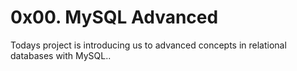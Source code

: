 # 0x00. MySQL Advanced	
Todays project is introducing us to advanced concepts in relational databases
with MySQL..  


